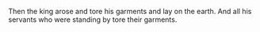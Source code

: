 Then the king arose and tore his garments and lay on the earth. And all his servants who were standing by tore their garments.
